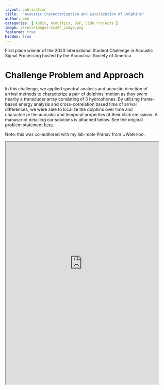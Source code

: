 ```yaml
---
layout: publication
title:  "Acoustic Characterization and Localization of Dolphins"
author: ben
categories: [ Audio, Acoustics, DSP, Side Projects ]
image: assets/images/asa24_image.png
featured: true
hidden: true
---
```


First place winner of the 2023 International Student Challenge in Acoustic Signal Processing hosted by the Acoustical Society of America

# Challenge Problem and Approach

In this challenge, we applied spectral analysis and acoustic direction of arrival methods to characterize a pair of dolphins' motion as they swim nearby a transducer array consisting of 3 hydrophones. By utilizing frame-based energy analysis and cross-correlation based time of arrival differences, we were able to localize the dolphins over time and characterize the acoustic and temporal properties of their click emissions. A manuscript detailing our solutions is attached below. See the original problem statement [here](https://acousticstoday.org/international-student-challenge-problem-in-acoustic-signal-processing-2024-brian-g-ferguson-r-lee-culver-and-kay-l-gemba/). 

Note: this was co-authored with my lab-mate Pranav from UWaterloo.

<iframe src="https://bpmasters.me/assets/pdf/asa_asp_challenge_2024.pdf#zoom=FitW" style="width:100%;" height="800px" allow="autoplay"></iframe>
